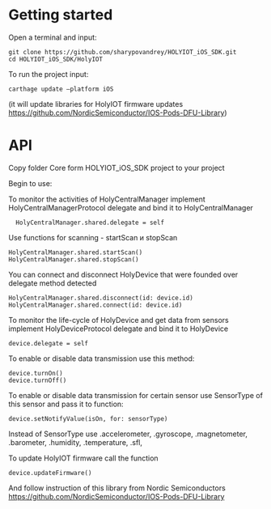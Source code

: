 
# Getting started
Open a terminal and input:

    git clone https://github.com/sharypovandrey/HOLYIOT_iOS_SDK.git
    cd HOLYIOT_iOS_SDK/HolyIOT

To run the project input:

	carthage update —platform iOS

(it will update libraries for HolyIOT firmware updates https://github.com/NordicSemiconductor/IOS-Pods-DFU-Library)


# API

Copy folder Core form HOLYIOT_iOS_SDK project to your project

Begin to use:

To monitor the activities of HolyCentralManager implement HolyCentralManagerProtocol delegate and bind it to HolyCentralManager

      HolyCentralManager.shared.delegate = self

Use functions for scanning - startScan и stopScan

	HolyCentralManager.shared.startScan()
	HolyCentralManager.shared.stopScan()

You can connect and disconnect HolyDevice that were founded over delegate method detected

	HolyCentralManager.shared.disconnect(id: device.id)
	HolyCentralManager.shared.connect(id: device.id)

To monitor the life-cycle of HolyDevice and get data from sensors implement HolyDeviceProtocol delegate and bind it to HolyDevice

	device.delegate = self

To enable or disable data transmission use this method:

	device.turnOn()
	device.turnOff()

To enable or disable data transmission for certain sensor use SensorType of this sensor and pass it to function:

	device.setNotifyValue(isOn, for: sensorType)

Instead of SensorType use .accelerometer, .gyroscope, .magnetometer, .barometer, .humidity, .temperature, .sfl,

To update HolyIOT firmware call the function

	device.updateFirmware()

And follow instruction of this library from Nordic Semiconductors https://github.com/NordicSemiconductor/IOS-Pods-DFU-Library

